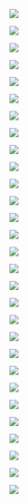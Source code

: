 ![](venom.jpg)

![](snowww.jpg)

![](s4vitar.jpg)

![](puente.jpg)
  
![](s4vitar.jpg)

![](paisaje.jpg)

![](nube.jpg)

![](noche.jpg)
 
![](night.jpg)

![](naruto.jpg)

![](landscape.jpg)

![](inex.png)
 
![](htb.jpg)

![](girl.jpg)

![](chica1.jpg)

![](chica2.png)

![](astronauta.png)

![](chica.png)

![](anime.jpg)

![](Teclado.jpg)

![](Betterwall.jpg)

![](Diseno_sin_titulo1.png)

![](Diseno_sin_titulo.png)

![](F18_Moon.png)

![](GTFO_Wallpaper_Blue.jpg)

![](Ghosts.jpg)

![](dynamic-wang-3SzTpB1ixiw-unsplash.jpg)

![](meiying-ng-OrwkD-iWgqg-unsplash%20(1).jpg)
  
![](meiying-ng-OrwkD-iWgqg-unsplash%20(1).jpg)  
  
  

